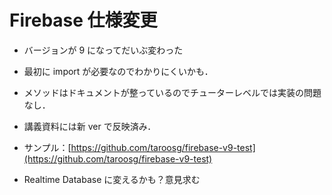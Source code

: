 # Firebase 仕様変更

- バージョンが 9 になってだいぶ変わった

- 最初に import が必要なのでわかりにくいかも．

- メソッドはドキュメントが整っているのでチューターレベルでは実装の問題なし．

- 講義資料には新 ver で反映済み．

- サンプル：[https://github.com/taroosg/firebase-v9-test](https://github.com/taroosg/firebase-v9-test)

- Realtime Database に変えるかも？意見求む
